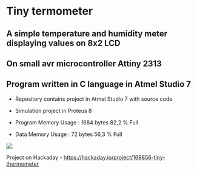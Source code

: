 # Tiny termometer
## A simple temperature and humidity meter displaying values on 8x2 LCD
## On small avr microcontroller Attiny 2313
## Program written in C language in Atmel Studio 7

* Repository contains project in Atmel Studio 7 with source code 
* Simulation project in Proteus 8

* Program Memory Usage 	:	1684 bytes   82,2 % Full
* Data Memory Usage 		:	72 bytes   56,3 % Full

![](https://habrastorage.org/webt/wm/uf/z5/wmufz5xjcxuew-huxw3ny3s3f6g.jpeg)

Project on Hackaday - https://hackaday.io/project/169856-tiny-thermometer
